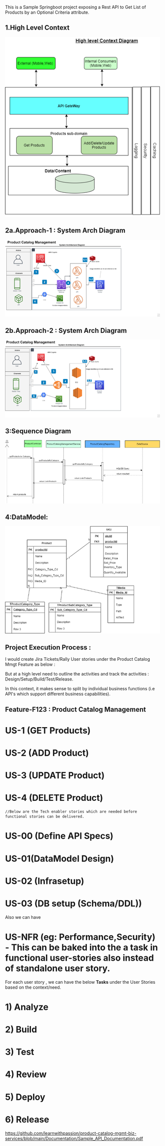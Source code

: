 This is a Sample Springboot project exposing a Rest API to Get List of Products by an Optional Criteria attribute.
## 1.High Level Context
![1.High Level Context](Documentation/High_Level_Context.png)

## 2a.Approach-1 : System Arch Diagram
![2a: Approach-1 : System Arch Diagram](Documentation/Approach_1_Using_Lambda_Serverless.png)

## 2b.Approach-2 : System Arch Diagram
![2b: Approach-2 : System Arch Diagram](/Documentation/Approach_2_Using_EC2.png)

## 3:Sequence Diagram
![2b: Approach-2 : System Arch Diagram](/Documentation/Sequence_diagram_For_Get.png)

## 4:DataModel:
  ![4.DataModel](Documentation/DataModel.png)


## Project Execution Process :

  I would create  Jira Tickets/Rally User stories under the Product Catalog Mmgt Feature as below : 
  
 But at a high level need to outline the activities and track the activities :  Design/Setup/Build/Test/Release. 

 In this context, it makes sense to split by individual business functions (i.e API's which support different business capabilities). 
  ## Feature-F123 : Product Catalog Management 
   # US-1 (GET Products) 
   # US-2 (ADD Product) 
   # US-3 (UPDATE Product) 
   # US-4 (DELETE Product) 
    //Below are the Tech enabler stories which are needed before functional stories can be delivered. 
   # US-00 (Define API Specs) 
   # US-01(DataModel Design) 
   # US-02 (Infrasetup) 
   # US-03 (DB setup (Schema/DDL)) 
    
   Also we can have 
   # US-NFR (eg: Performance,Security)   - This can be baked into the a task in functional user-stories also instead of standalone user story. 
 
 
  For each user story , we can have the below **Tasks** under the User Stories based on the context/need. 
   # 1) Analyze 
   # 2) Build 
   # 3) Test
   # 4) Review 
   # 5) Deploy 
   # 6) Release
    


https://github.com/learnwithpassion/product-catalog-mgmt-biz-services/blob/main/Documentation/Sample_API_Documentation.pdf

